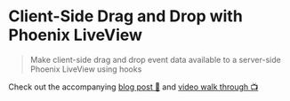 # Client-Side Drag and Drop with Phoenix LiveView

> Make client-side drag and drop event data available to a server-side Phoenix LiveView using hooks

Check out the accompanying [blog post 📝](https://www.headway.io/blog/client-side-drag-and-drop-with-phoenix-liveview) and [video walk through 📺](https://www.youtube.com/watch?v=U1EKT7WT_Ic&feature=emb_title)
